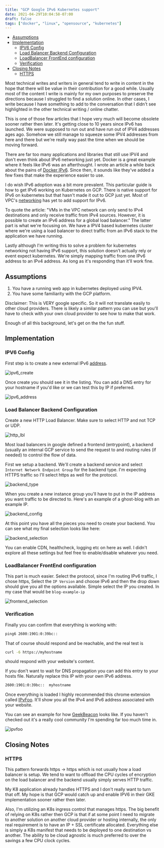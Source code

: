 ```yaml
---
title: "GCP Google IPv6 Kubernetes support"
date: 2021-04-29T10:04:58-07:00
draft: false
tags: ["docker", "linux", "opensource", "kubernetes"]
---
```

- [Assumptions](#assumptions)
- [Implementation](#implementation)
  - [IPV6 Config](#ipv6-config)
  - [Load Balancer Backend Configuration](#load-balancer-backend-configuration)
  - [LoadBalancer FrontEnd configuration](#loadbalancer-frontend-configuration)
  - [Verification](#verification)
- [Closing Notes](#closing-notes)
  - [HTTPS](#https)

Most technical writes and writers in general tend to write in content in the hope that there will be value in their contribution for a good while.  Usually most of the content I write is mainly for my own purposes to preserve the directions because I struggled to find a solution online.  In other cases, I write because I have something to add to the conversation that I didn't see highlighted in the other technical writing / online chatter.

This is one of those few articles that I hope very much will become obsolete sooner rather then later.  It's getting close to 10 years since IPv6 has launched.  We were supposed to run out and have run out of IPV4 addresses ages ago. Somehow we still manage to squeeze some IPV4 addresses from here and there but we're really way past the time when we should be moving forward. 

There are far too many applications and libraries that still use IPV4 and don't even think about IPv6 networking just yet.  Docker is a great example where it feels like IPv6 was an afterthought.  I wrote an article a while back about the pains of [Docker IPv6](https://www.esamir.com/20/8/26/docker-ipv6-guide/).  Since then, it sounds like they've added a few fixes that make the experience easier to use.  

I do wish IPv6 adoption was a bit more prevalent.  This particular guide is how to get IPv6 working on Kubernetes on GCP.  There is native support for IPv6 on kubernetes but that hasn't made it out to GCP just yet.  Most of VPC's [networking](https://cloud.google.com/vpc/docs/vpc) has yet to add support for IPv6.

To quote the article: "VMs in the VPC network can only send to IPv4 destinations and only receive traffic from IPv4 sources. However, it is possible to create an IPv6 address for a global load balancer."  The latter part is what we're focusing on.  We have a IPV4 based kubernetes cluster where we're using a load balancer to direct traffic from an IPv6 stack to the application we have running.

Lastly although I'm writing this to solve a problem for kubernetes networking not having IPv6 support, this solution doesn't actually rely or event expect kubernetes.  We're simply mapping traffic from one IPv6 address to an IPv4 address.  As long as it's responding than it'll work fine.

## Assumptions

1. You have a running web app in kubernetes deployed using IPV4.
2. You have some familiarity with the GCP platform.

Disclaimer: This is VERY google specific. So it will not translate easily to other cloud providers.  There is likely a similar pattern you can use but you'll have to check with your own cloud provider to see how to make that work.

Enough of all this background, let's get on the the fun stuff.

## Implementation

### IPV6 Config
First step is to create a new external IPv6 [address](https://console.cloud.google.com/networking/addresses/list?).


![ipv6_create ](/images/k8s_ipv6_google/ipv6_create.png)

Once create you should see it in the listing.  You can add a DNS entry for your hostname if you'd like or we can test this by IP if preferred.

![ipv6_address](/images/k8s_ipv6_google/ipv6_address.png)


### Load Balancer Backend Configuration
Create a new HTTP Load Balancer.  Make sure to select HTTP and not TCP or UDP.

![http_lbl](/images/k8s_ipv6_google/http_lb.png)

Most load balancers in google defined a frontend (entrypoint), a backend (usually an internal GCP service to send the request to and routing rules (if needed) to control the flow of data.

First we setup a backend.  We'll create a backend service and select `Internet Network Endpoint Group` for the backend type.  I'm expecting HTTPS traffic so I'll select https as well for the protocol.

![backend_type](/images/k8s_ipv6_google/backend_type.png)

When you create a new instance group you'll have to put in the IP address you want traffic to be directed to.  Here's an example of a ghost-blog with an example IP.


![backend_config](/images/k8s_ipv6_google/backend_configuration.png)

At this point you have all the pieces you need to create your backend.  You can see what my final selection looks like here:


![backend_selection](/images/k8s_ipv6_google/backend_selection.png)

You can enable CDN, healthcheck, logging etc on here as well.  I didn't explore all these settings but feel free to enable/disable whatever you need.  

### LoadBalancer FrontEnd configuration

This part is much easier.  Select the protocol, since I'm routing IPv6 traffic, I chose https, Select the `IP Version` and choose IPv6 and then the drop down should give you all the options available.  Simple select the IP you created.  In my case that would be `blog-example-ip`


![frontend_selection](/images/k8s_ipv6_google/frontend_configuration.png)

### Verification

Finally you can confirm that everything is working with:

```sh
ping6 2600:1901:0:39bc::
```

That of course should respond and be reachable, and the real test is

```sh
curl -6 https://myhostname
```

should respond with your website's content.  

If you don't want to wait for DNS propagation you can add this entry to your hosts file.  Naturally replace this IP with your own IPv6 address.

```sh
2600:1901:0:39bc::	myhostname
```

Once everything is loaded I highly recommended this chrome extension called [IPvFoo](https://chrome.google.com/webstore/detail/ipvfoo/ecanpcehffngcegjmadlcijfolapggal?hl=en).  It'll show you all the IPv4 and IPv6 address associated with your website.

You can see an example for how [GeekBeacon](https://www.geekbeacon.org) looks like.  If you haven't checked out it's a really cool community I'm spending far too much time in.


![ipvfoo](/images/k8s_ipv6_google/ipvfoo.png)


## Closing Notes

### HTTPS
This pattern forwards https -> https which is not usually how a load balancer is setup.  We tend to want to offload the CPU cycles of encryption on the load balancer and the backend usually simply serves HTTP traffic.

My K8 application already handles HTTPS and I don't really want to turn that off.  My hope is that GCP would catch up and enable IPV6 in their GKE implementation sooner rather then later.

Also, I'm utilizing an K8s ingress control that manages https.  The big benefit of relying on K8s rather then GCP is that if at some point I need to migrate to another solution on another cloud provider or hosting internally, the only real requirement is to have an IP + SSL certificate allocated.  Everything else is simply a K8s manifest that needs to be deployed to one destination vs another.  The ability to be cloud agnostic is much preferred to over the savings a few CPU clock cycles.

